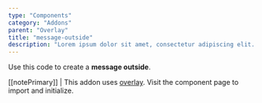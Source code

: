 ```yaml
---
type: "Components"
category: "Addons"
parent: "Overlay"
title: "message-outside"
description: "Lorem ipsum dolor sit amet, consectetur adipiscing elit. Nunc tempus laoreet leo sit amet iaculis."
---
```


Use this code to create a **message outside**.

[[notePrimary]]
| This addon uses [overlay](/components/core/overlay). Visit the component page to import and initialize.

<demo>
  <demovanilla src="vanilla/components/addons/overlay-message-outside">
  </demovanilla>
</demo>
